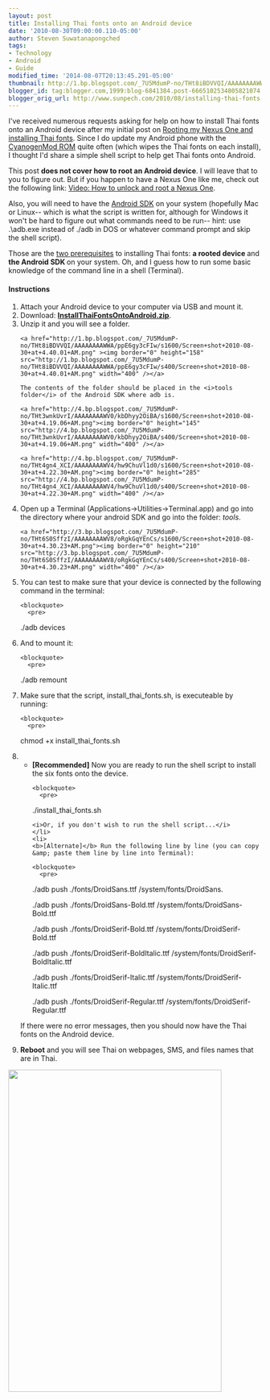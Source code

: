 ```yaml
---
layout: post
title: Installing Thai fonts onto an Android device
date: '2010-08-30T09:00:00.110-05:00'
author: Steven Suwatanapongched
tags:
- Technology
- Android
- Guide
modified_time: '2014-08-07T20:13:45.291-05:00'
thumbnail: http://1.bp.blogspot.com/_7U5MdumP-no/THt8iBDVVQI/AAAAAAAAWWA/ppE6gy3cFIw/s72-c/Screen+shot+2010-08-30+at+4.40.01+AM.png
blogger_id: tag:blogger.com,1999:blog-6841384.post-6665102534805821074
blogger_orig_url: http://www.sunpech.com/2010/08/installing-thai-fonts-onto-android.html
---
```


I've received numerous requests asking for help on how to install Thai fonts onto an Android device after my initial post on <a href="/2010/01/rooting-my-nexus-one-and-installing">Rooting my Nexus One and installing Thai fonts</a>.  Since I do update my Android phone with the <a href="http://www.cyanogenmod.com/">CyanogenMod ROM</a> quite often (which wipes the Thai fonts on each install), I thought I'd share a simple shell script to help get Thai fonts onto Android.

This post <b>does not cover how to root an Android device</b>.  I will leave that to you to figure out.  But if you happen to have a Nexus One like me, check out the following link: <a href="http://androidandme.com/2010/01/hacks/video-how-to-unlock-and-root-a-nexus-one/">Video: How to unlock and root a Nexus One</a>.

Also, you will need to have the <a href="http://developer.android.com/sdk/index.html">Android SDK</a> on your system (hopefully Mac or Linux-- which is what the script is written for, although for Windows it won't be hard to figure out what commands need to be run-- hint: use .\adb.exe instead of ./adb  in DOS or whatever command prompt and skip the shell script).

Those are the <u>two prerequisites</u> to installing Thai fonts: <b>a rooted device </b>and<b> the Android SDK </b>on your system.  Oh, and I guess how to run some basic knowledge of the command line in a shell (Terminal).

#### Instructions

<ol>
  <li>Attach your Android device to your computer via USB and mount it.</li>
  <li>Download: <a href="http://www.mediafire.com/?464j2791iccuan9"><b>InstallThaiFontsOntoAndroid.zip</b></a>. </li>
  <li>
      Unzip it and you will see a folder.

    <a href="http://1.bp.blogspot.com/_7U5MdumP-no/THt8iBDVVQI/AAAAAAAAWWA/ppE6gy3cFIw/s1600/Screen+shot+2010-08-30+at+4.40.01+AM.png" ><img border="0" height="158" src="http://1.bp.blogspot.com/_7U5MdumP-no/THt8iBDVVQI/AAAAAAAAWWA/ppE6gy3cFIw/s400/Screen+shot+2010-08-30+at+4.40.01+AM.png" width="400" /></a>

    The contents of the folder should be placed in the <i>tools folder</i> of the Android SDK where adb is.

    <a href="http://4.bp.blogspot.com/_7U5MdumP-no/THt3wnkUvrI/AAAAAAAAWV0/kbDhyy2OiBA/s1600/Screen+shot+2010-08-30+at+4.19.06+AM.png"><img border="0" height="145" src="http://4.bp.blogspot.com/_7U5MdumP-no/THt3wnkUvrI/AAAAAAAAWV0/kbDhyy2OiBA/s400/Screen+shot+2010-08-30+at+4.19.06+AM.png" width="400" /></a>

    <a href="http://4.bp.blogspot.com/_7U5MdumP-no/THt4gn4_XCI/AAAAAAAAWV4/hw9ChuVl1d0/s1600/Screen+shot+2010-08-30+at+4.22.30+AM.png"><img border="0" height="285" src="http://4.bp.blogspot.com/_7U5MdumP-no/THt4gn4_XCI/AAAAAAAAWV4/hw9ChuVl1d0/s400/Screen+shot+2010-08-30+at+4.22.30+AM.png" width="400" /></a>
  </li>
  <li>
    Open up a Terminal (Applications-&gt;Utilities-&gt;Terminal.app) and go into the directory where your android SDK and go into the folder: <i>tools</i>.

    <a href="http://3.bp.blogspot.com/_7U5MdumP-no/THt6S0SffzI/AAAAAAAAWV8/oRgkGqYEnCs/s1600/Screen+shot+2010-08-30+at+4.30.23+AM.png"><img border="0" height="210" src="http://3.bp.blogspot.com/_7U5MdumP-no/THt6S0SffzI/AAAAAAAAWV8/oRgkGqYEnCs/s400/Screen+shot+2010-08-30+at+4.30.23+AM.png" width="400" /></a>
  </li>
  <li>
    You can test to make sure that your device is connected by the following command in the terminal:

    <blockquote>
      <pre>
./adb devices
      </pre>
    </blockquote>
  </li>
  <li>
    And to mount it:

    <blockquote>
      <pre>
./adb remount
      </pre>
    </blockquote>
  </li>
  <li>
    Make sure that the script, install_thai_fonts.sh, is executeable by running:

    <blockquote>
      <pre>
chmod +x install_thai_fonts.sh
      </pre>
    </blockquote>
  </li>
  <li>
    <ul>
    <li>
    <b>[Recommended]</b> Now you are ready to run the shell script to install the six fonts onto the device.

    <blockquote>
      <pre>
./install_thai_fonts.sh
      </pre>
    </blockquote>

    <i>Or, if you don't wish to run the shell script...</i>
    </li>
    <li>
    <b>[Alternate]</b> Run the following line by line (you can copy &amp; paste them line by line into Terminal):

    <blockquote>
      <pre>
./adb push ./fonts/DroidSans.ttf /system/fonts/DroidSans.

./adb push ./fonts/DroidSans-Bold.ttf /system/fonts/DroidSans-Bold.ttf

./adb push ./fonts/DroidSerif-Bold.ttf /system/fonts/DroidSerif-Bold.ttf

./adb push ./fonts/DroidSerif-BoldItalic.ttf /system/fonts/DroidSerif-BoldItalic.ttf

./adb push ./fonts/DroidSerif-Italic.ttf /system/fonts/DroidSerif-Italic.ttf

./adb push ./fonts/DroidSerif-Regular.ttf /system/fonts/DroidSerif-Regular.ttf
      </pre>
    </blockquote>
    </li>
    </ul>
    If there were no error messages, then you should now have the Thai fonts on the Android device.
  </li>
  <li>
    <b>Reboot</b> and you will see Thai on webpages, SMS, and files names that are in Thai.
  </li>
</ol>

<a href="http://2.bp.blogspot.com/_7U5MdumP-no/THsv9JiqFhI/AAAAAAAAWVQ/IgkgPKQu6Ag/s1600/IMG_2253.jpg"><img border="0" height="640" src="http://2.bp.blogspot.com/_7U5MdumP-no/THsv9JiqFhI/AAAAAAAAWVQ/IgkgPKQu6Ag/s640/IMG_2253.jpg" width="424" /></a>